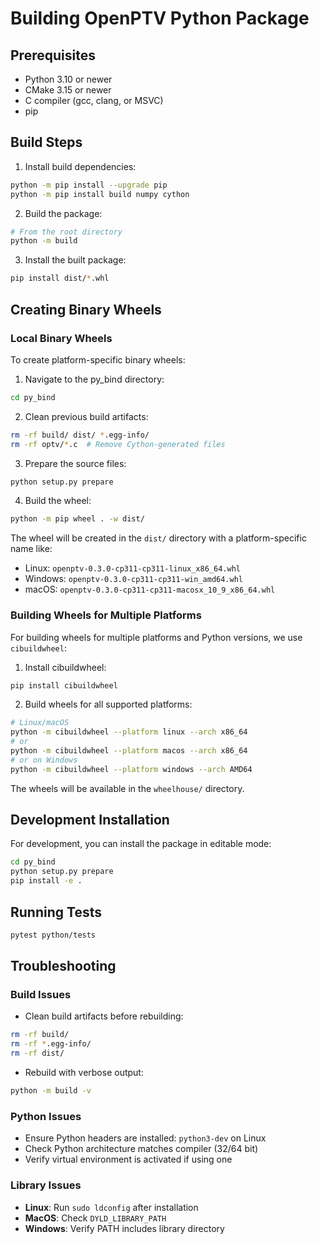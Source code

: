 # Building OpenPTV Python Package

## Prerequisites

- Python 3.10 or newer
- CMake 3.15 or newer
- C compiler (gcc, clang, or MSVC)
- pip

## Build Steps

1. Install build dependencies:
```bash
python -m pip install --upgrade pip
python -m pip install build numpy cython
```

2. Build the package:
```bash
# From the root directory
python -m build
```

3. Install the built package:
```bash
pip install dist/*.whl
```

## Creating Binary Wheels

### Local Binary Wheels

To create platform-specific binary wheels:

1. Navigate to the py_bind directory:
```bash
cd py_bind
```

2. Clean previous build artifacts:
```bash
rm -rf build/ dist/ *.egg-info/
rm -rf optv/*.c  # Remove Cython-generated files
```

3. Prepare the source files:
```bash
python setup.py prepare
```

4. Build the wheel:
```bash
python -m pip wheel . -w dist/
```

The wheel will be created in the `dist/` directory with a platform-specific name like:
- Linux: `openptv-0.3.0-cp311-cp311-linux_x86_64.whl`
- Windows: `openptv-0.3.0-cp311-cp311-win_amd64.whl`
- macOS: `openptv-0.3.0-cp311-cp311-macosx_10_9_x86_64.whl`

### Building Wheels for Multiple Platforms

For building wheels for multiple platforms and Python versions, we use `cibuildwheel`:

1. Install cibuildwheel:
```bash
pip install cibuildwheel
```

2. Build wheels for all supported platforms:
```bash
# Linux/macOS
python -m cibuildwheel --platform linux --arch x86_64
# or
python -m cibuildwheel --platform macos --arch x86_64
# or on Windows
python -m cibuildwheel --platform windows --arch AMD64
```

The wheels will be available in the `wheelhouse/` directory.

## Development Installation

For development, you can install the package in editable mode:

```bash
cd py_bind
python setup.py prepare
pip install -e .
```

## Running Tests

```bash
pytest python/tests
```

## Troubleshooting

### Build Issues
- Clean build artifacts before rebuilding:
```bash
rm -rf build/
rm -rf *.egg-info/
rm -rf dist/
```

- Rebuild with verbose output:
```bash
python -m build -v
```

### Python Issues
- Ensure Python headers are installed: `python3-dev` on Linux
- Check Python architecture matches compiler (32/64 bit)
- Verify virtual environment is activated if using one

### Library Issues
- **Linux**: Run `sudo ldconfig` after installation
- **MacOS**: Check `DYLD_LIBRARY_PATH`
- **Windows**: Verify PATH includes library directory
